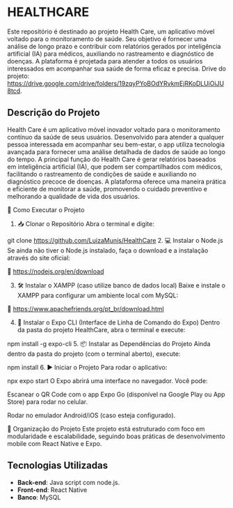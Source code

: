 # HEALTHCARE

Este repositório é destinado ao projeto Health Care, um aplicativo móvel voltado para o monitoramento de saúde. Seu objetivo é fornecer uma análise de longo prazo e contribuir com relatórios gerados por inteligência artificial (IA) para médicos, auxiliando no rastreamento e diagnóstico de doenças. A plataforma é projetada para atender a todos os usuários interessados em acompanhar sua saúde de forma eficaz e precisa.
Drive do projeto: https://drive.google.com/drive/folders/19zqyPYoBOdYRvkmEjRKoDLUiOiJU8tcd.

## Descrição do Projeto

Health Care é um aplicativo móvel inovador voltado para o monitoramento contínuo da saúde de seus usuários. Desenvolvido para atender a qualquer pessoa interessada em acompanhar seu bem-estar, o app utiliza tecnologia avançada para fornecer uma análise detalhada de dados de saúde ao longo do tempo. A principal função do Health Care é gerar relatórios baseados em inteligência artificial (IA), que podem ser compartilhados com médicos, facilitando o rastreamento de condições de saúde e auxiliando no diagnóstico precoce de doenças. A plataforma oferece uma maneira prática e eficiente de monitorar a saúde, promovendo o cuidado preventivo e melhorando a qualidade de vida dos usuários.



🚀 Como Executar o Projeto
1. 📥 Clonar o Repositório
Abra o terminal e digite:

git clone https://github.com/LuizaMunis/HealthCare
2. 💻 Instalar o Node.js
Se ainda não tiver o Node.js instalado, faça o download e a instalação através do site oficial:

🔗 https://nodejs.org/en/download

3. 🛠 Instalar o XAMPP (caso utilize banco de dados local)
Baixe e instale o XAMPP para configurar um ambiente local com MySQL:

🔗 https://www.apachefriends.org/pt_br/download.html

4. 🧭 Instalar o Expo CLI (Interface de Linha de Comando do Expo)
Dentro da pasta do projeto HealthCare, abra o terminal e execute:

npm install -g expo-cli
5. 📦 Instalar as Dependências do Projeto
Ainda dentro da pasta do projeto (com o terminal aberto), execute:

npm install
6. ▶️ Iniciar o Projeto
Para rodar o aplicativo:

npx expo start
O Expo abrirá uma interface no navegador. Você pode:

Escanear o QR Code com o app Expo Go (disponível na Google Play ou App Store) para rodar no celular.

Rodar no emulador Android/iOS (caso esteja configurado).

📁 Organização do Projeto
Este projeto está estruturado com foco em modularidade e escalabilidade, seguindo boas práticas de desenvolvimento mobile com React Native e Expo.





## Tecnologias Utilizadas

- **Back-end**: Java script com node.js.
- **Front-end**: React Native
- **Banco**: MySQL
